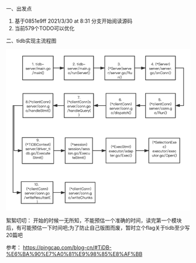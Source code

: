 一、出发点
1. 基于0851e9ff 2021/3/30 at 8:31 分支开始阅读源码
2. 当前579个TODO可以优化

二、tidb实现主流程图

![tidb主流程](https://github.com/gbwllx/daily/blob/master/docs/tidb-server%E4%B8%BB%E6%B5%81%E7%A8%8B.png)




絮絮叨叨：
开始的时候一无所知，不能预估一个准确的时间，读完第一个模块后，有可能预估一下时间吧;为了防止自己版图而废，暂时立个flag关于tidb至少写20篇吧

参考：
https://pingcap.com/blog-cn/#TiDB-%E6%BA%90%E7%A0%81%E9%98%85%E8%AF%BB


